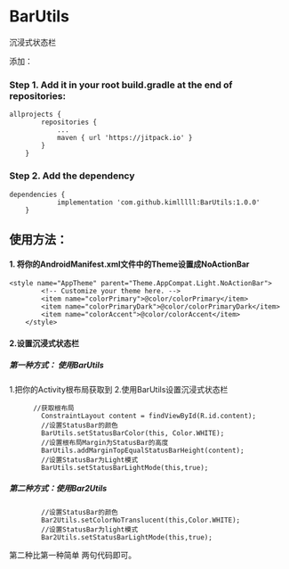 # BarUtils
沉浸式状态栏

添加：

### Step 1. Add it in your root build.gradle at the end of repositories:
```
allprojects {
		repositories {
			...
			maven { url 'https://jitpack.io' }
		}
	}
```

### Step 2. Add the dependency
```
dependencies {
	        implementation 'com.github.kimlllll:BarUtils:1.0.0'
	}
```


## 使用方法：

#### 1. 将你的AndroidManifest.xml文件中的Theme设置成NoActionBar
```
<style name="AppTheme" parent="Theme.AppCompat.Light.NoActionBar">
        <!-- Customize your theme here. -->
        <item name="colorPrimary">@color/colorPrimary</item>
        <item name="colorPrimaryDark">@color/colorPrimaryDark</item>
        <item name="colorAccent">@color/colorAccent</item>
    </style>
```

#### 2.设置沉浸式状态栏
  
##### 第一种方式： 使用BarUtils
 1.把你的Activity根布局获取到
 2.使用BarUtils设置沉浸式状态栏
```
      //获取根布局
        ConstraintLayout content = findViewById(R.id.content);
        //设置StatusBar的颜色
        BarUtils.setStatusBarColor(this, Color.WHITE);
        //设置根布局Margin为StatusBar的高度
        BarUtils.addMarginTopEqualStatusBarHeight(content);
        //设置StatusBar为Light模式
        BarUtils.setStatusBarLightMode(this,true);

```
##### 第二种方式：使用Bar2Utils
```
        //设置StatusBar的颜色
        Bar2Utils.setColorNoTranslucent(this,Color.WHITE);
        //设置StatusBar为light模式
        Bar2Utils.setStatusBarLightMode(this,true);
```

第二种比第一种简单 两句代码即可。




